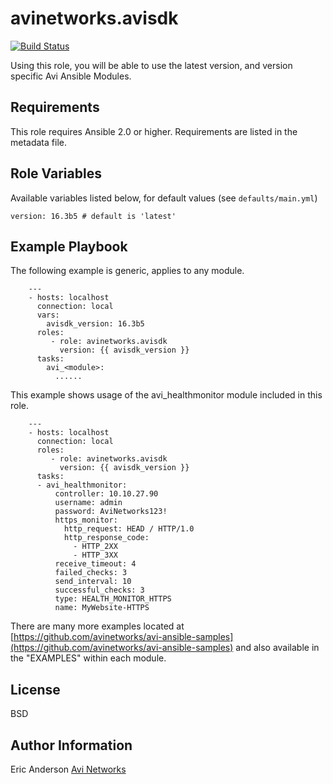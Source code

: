 # avinetworks.avisdk
[![Build Status](https://travis-ci.org/avinetworks/ansible-role-avisdk.svg?branch=master)](https://travis-ci.org/avinetworks/ansible-role-avisdk)

Using this role, you will be able to use the latest version, and version specific Avi Ansible Modules.

## Requirements

This role requires Ansible 2.0 or higher. Requirements are listed in the metadata file.

## Role Variables

Available variables listed below, for default values (see `defaults/main.yml`)

    version: 16.3b5 # default is 'latest'


## Example Playbook

The following example is generic, applies to any module.

```
    ---
    - hosts: localhost
      connection: local
      vars:
        avisdk_version: 16.3b5
      roles:
         - role: avinetworks.avisdk
           version: {{ avisdk_version }}
      tasks:
        avi_<module>:
          ......
```

This example shows usage of the avi_healthmonitor module included in this role.

```
    ---
    - hosts: localhost
      connection: local
      roles:
         - role: avinetworks.avisdk
           version: {{ avisdk_version }}
      tasks:
      - avi_healthmonitor:
          controller: 10.10.27.90
          username: admin
          password: AviNetworks123!
          https_monitor:
            http_request: HEAD / HTTP/1.0
            http_response_code:
              - HTTP_2XX
              - HTTP_3XX
          receive_timeout: 4
          failed_checks: 3
          send_interval: 10
          successful_checks: 3
          type: HEALTH_MONITOR_HTTPS
          name: MyWebsite-HTTPS
```

There are many more examples located at [https://github.com/avinetworks/avi-ansible-samples](https://github.com/avinetworks/avi-ansible-samples) and also available in the "EXAMPLES" within each module.

## License

BSD

## Author Information

Eric Anderson
[Avi Networks](http://avinetworks.com)
